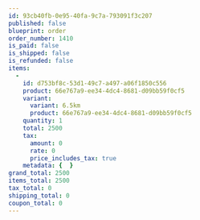 ```yaml
---
id: 93cb40fb-0e95-40fa-9c7a-793091f3c207
published: false
blueprint: order
order_number: 1410
is_paid: false
is_shipped: false
is_refunded: false
items:
  -
    id: d753bf8c-53d1-49c7-a497-a06f1850c556
    product: 66e767a9-ee34-4dc4-8681-d09bb59f0cf5
    variant:
      variant: 6.5km
      product: 66e767a9-ee34-4dc4-8681-d09bb59f0cf5
    quantity: 1
    total: 2500
    tax:
      amount: 0
      rate: 0
      price_includes_tax: true
    metadata: {  }
grand_total: 2500
items_total: 2500
tax_total: 0
shipping_total: 0
coupon_total: 0
---
```

